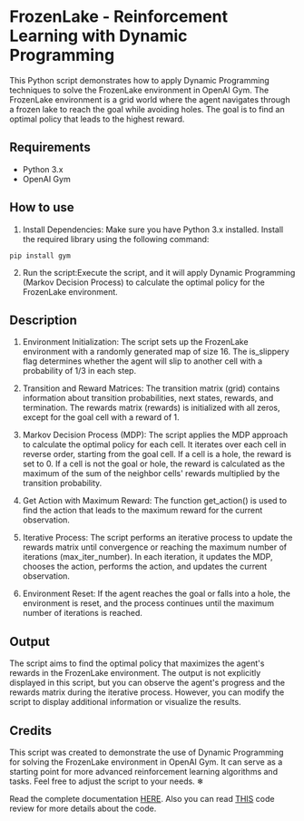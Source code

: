 # FrozenLake - Reinforcement Learning with Dynamic Programming
 This Python script demonstrates how to apply Dynamic Programming techniques to solve the FrozenLake environment in OpenAI Gym. The FrozenLake environment is a grid world where the agent navigates through a frozen lake to reach the goal while avoiding holes. The goal is to find an optimal policy that leads to the highest reward.

 ## Requirements
* Python 3.x
* OpenAI Gym

## How to use
1. Install Dependencies: Make sure you have Python 3.x installed. Install the required library using the following command:
```
pip install gym
```
2. Run the script:Execute the script, and it will apply Dynamic Programming (Markov Decision Process) to calculate the optimal policy for the FrozenLake environment.

## Description
1. Environment Initialization: The script sets up the FrozenLake environment with a randomly generated map of size 16. The is_slippery flag determines whether the agent will slip to another cell with a probability of 1/3 in each step.

2. Transition and Reward Matrices: The transition matrix (grid) contains information about transition probabilities, next states, rewards, and termination. The rewards matrix (rewards) is initialized with all zeros, except for the goal cell with a reward of 1.

3. Markov Decision Process (MDP): The script applies the MDP approach to calculate the optimal policy for each cell. It iterates over each cell in reverse order, starting from the goal cell. If a cell is a hole, the reward is set to 0. If a cell is not the goal or hole, the reward is calculated as the maximum of the sum of the neighbor cells' rewards multiplied by the transition probability.

4. Get Action with Maximum Reward: The function get_action() is used to find the action that leads to the maximum reward for the current observation.

5. Iterative Process: The script performs an iterative process to update the rewards matrix until convergence or reaching the maximum number of iterations (max_iter_number). In each iteration, it updates the MDP, chooses the action, performs the action, and updates the current observation.

6. Environment Reset: If the agent reaches the goal or falls into a hole, the environment is reset, and the process continues until the maximum number of iterations is reached.

## Output
 The script aims to find the optimal policy that maximizes the agent's rewards in the FrozenLake environment. The output is not explicitly displayed in this script, but you can observe the agent's progress and the rewards matrix during the iterative process. However, you can modify the script to display additional information or visualize the results.

 ## Credits
 This script was created to demonstrate the use of Dynamic Programming for solving the FrozenLake environment in OpenAI Gym. It can serve as a starting point for more advanced reinforcement learning algorithms and tasks. Feel free to adjust the script to your needs. ❄

 Read the complete documentation [HERE](Documentation.pdf).
Also you can read [THIS](Code_review.pdf) code review for more details about the code.